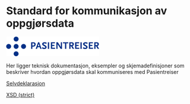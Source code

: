 # Standard for kommunikasjon av oppgjørsdata

![Pasientreiser](selvdeklarasjon/pasientreiser.png)

Her ligger teknisk dokumentasjon, eksempler og skjemadefinisjoner som beskriver hvordan oppgjørsdata skal kommuniseres med Pasientreiser

[Selvdeklarasjon](selvdeklarasjon/selvdeklarasjon.md)

[XSD (strict)](SUTI_2016_Pasientreiser_Oppgjor_strict.xsd)
